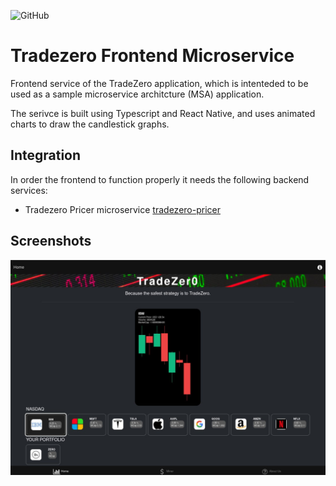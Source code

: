 ![GitHub](https://img.shields.io/github/license/mauroseb/tradezero-frontend)
# Tradezero Frontend Microservice

Frontend service of the TradeZero application, which is intenteded to be used as a sample microservice architcture (MSA) application.

The serivce is built using Typescript and React Native, and uses animated charts to draw the candlestick graphs.


## Integration

In order the frontend to function properly it needs the following backend services:

 * Tradezero Pricer microservice [tradezero-pricer](https://github.com/mauroseb/tradezero-pricer/)
   

## Screenshots

![tradezero-frontend-1](images/tradezero-frontend-1.jpg)


